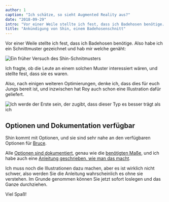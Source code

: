 ```yaml
---
author: 1
caption: "Ich schätze, so sieht Augmented Reality aus?"
date: "2018-09-29"
intro: "Vor einer Weile stellte ich fest, dass ich Badehosen benötige. Also habe ich ein Schnittmuster gezeichnet und hab mir welche genäht:"
title: "Ankündigung von Shin, einem Badehosenschnitt"
---
```


Vor einer Weile stellte ich fest, dass ich Badehosen benötige. Also habe ich ein Schnittmuster gezeichnet und hab mir welche genäht:

![Ein früher Versuch des Shin-Schnitmusters](https://posts.freesewing.org/uploads/sample_0437fef846.jpg)

Ich fragte, ob die Leute an einem solchen Muster interessiert wären, und stellte fest, dass sie es waren.

Also, nach einigen weiteren Optimierungen, denke ich, dass dies für euch Jungs bereit ist, und inzwischen hat Roy auch schon eine Illustration dafür geliefert.

![Ich werde der Erste sein, der zugibt, dass dieser Typ es besser trägt als ich](https://posts.freesewing.org/uploads/shin_0dc5fdd06d.jpg)

## Optionen und Dokumentation verfügbar

Shin kommt mit Optionen, und sie sind sehr nahe an den verfügbaren Optionen für [Bruce](/designs/bruce).

Alle [Optionen sind dokumentiert](/docs/designs/shin/options), genau wie die [benötigten Maße](/docs/designs/shin/measurements), und ich habe auch eine [Anleitung geschrieben, wie man das macht](/docs/designs/shin/instructions).

Ich muss noch die Illustrationen dazu machen, aber es ist wirklich nicht schwer, also werden Sie die Anleitung wahrscheinlich es ohne sie verstehen. Im Grunde genommen können Sie jetzt sofort loslegen und das Ganze durchziehen.

Viel Spaß!


